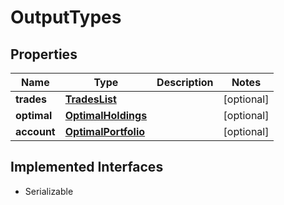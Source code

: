 

# OutputTypes

## Properties

Name | Type | Description | Notes
------------ | ------------- | ------------- | -------------
**trades** | [**TradesList**](TradesList.md) |  |  [optional]
**optimal** | [**OptimalHoldings**](OptimalHoldings.md) |  |  [optional]
**account** | [**OptimalPortfolio**](OptimalPortfolio.md) |  |  [optional]


## Implemented Interfaces

* Serializable


